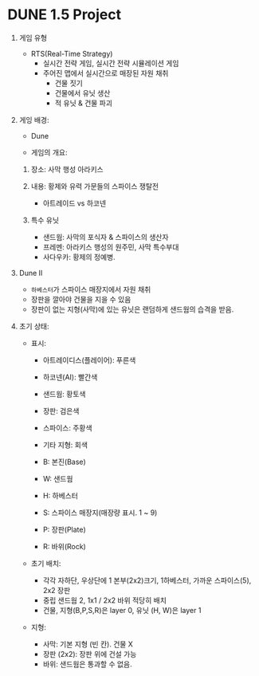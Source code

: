 # DUNE 1.5 Project #

1. 게임 유형
    - RTS(Real-Time Strategy)
        - 실시간 전략 게임, 실시간 전략 시뮬레이션 게임
        - 주어진 맵에서 실시간으로 매장된 자원 채취
            - 건물 짓기
            - 건물에서 유닛 생산
            - 적 유닛 & 건물 파괴

2. 게잉 배경:
    - Dune

    - 게임의 개요:

    1. 장소: 사막 행성 아라키스

    2. 내용: 황제와 유력 가문들의 스파이스 쟁탈전
        - 아트레이드 vs 하코넨

    3. 특수 유닛
        - 샌드웜: 사막의 포식자 & 스파이스의 생산자
        - 프레멘: 아라키스 행성의 원주민, 사막 특수부대
        - 사다우카: 황제의 정예병.


3. Dune II
    - `하베스터`가 스파이스 매장지에서 자원 채취
    - 장판을 깔아야 건물을 지을 수 있음
    - 장판이 없는 지형(사막)에 있는 유닛은 랜덤하게 샌드웜의 습격을 받음.

4. 초기 상태:
    - 표시: 
        - 아트레이디스(플레이어): 푸른색
        - 하코넨(AI): 빨간색
        - 샌드웜: 황토색
        - 장판: 검은색
        - 스파이스: 주황색
        - 기타 지형: 회색

        - B: 본진(Base)
        - W: 샌드웜
        - H: 하베스터
        - S: 스파이스 매장지(매장량 표시. 1 ~ 9)
        - P: 장판(Plate)
        - R: 바위(Rock)

    - 초기 배치:
        - 각각 자하단, 우상단에 1 본부(2x2)크기, 1하베스터, 가까운 스파이스(5), 2x2 장판
        - 중립 샌드웜 2, 1x1 / 2x2 바위 적당히 배치
        - 건물, 지형(B,P,S,R)은 layer 0, 유닛 (H, W)은 layer 1

    - 지형:
        - 사막: 기본 지형 (빈 칸). 건물 X
        - 장판 (2x2): 장판 위에 건설 가능
        - 바위: 샌드웜은 통과할 수 없음.
